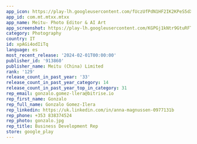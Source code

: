 ```yaml
---
app_icon: https://play-lh.googleusercontent.com/fUczUfPdN1HF2IK2KPeS5dXbzslsc9-7iKbzBol_SCBOB5vbvBro5qmmP72sRzGJsqQ
app_id: com.mt.mtxx.mtxx
app_name: Meitu- Photo Editor & AI Art
app_screenshot: https://play-lh.googleusercontent.com/KGPGj1kNtr9GtuRFTQyDcwxPGgVsXUgbUoEQoXywoJoGiQxSRUdibvNB_YKNUXZehFs
category: Photography
country: IT
id: xpAGi4odIiTq
language: es
most_recent_release: '2024-02-01T00:00:00'
publisher_id: '913860'
publisher_name: Meitu (China) Limited
rank: '129'
release_count_in_past_year: '33'
release_count_in_past_year_category: 14
release_count_in_past_year_top_in_category: 31
rep_email: gonzalo.gomez-llera@bitrise.io
rep_first_name: Gonzalo
rep_full_name: Gonzalo Gomez-Ilera
rep_linkedin: https://uk.linkedin.com/in/anna-magnussen-0977131b
rep_phone: +353 838374524
rep_photo: gonzalo.jpg
rep_title: Business Development Rep
store: google_play
---
```

